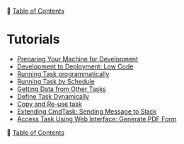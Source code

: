 🔖 [Table of Contents](../README.md)

# Tutorials

- [Preparing Your Machine for Development](preparing-your-machine-for-development.md)
- [Development to Deployment: Low Code](development-to-deployment-low-code.md)
- [Running Task programmatically](running-task-programmatically.md)
- [Running Task by Schedule](running-task-by-schedule.md)
- [Getting Data from Other Tasks](getting-data-from-other-tasks.md)
- [Define Task Dynamically](define-task-dynamically.md)
- [Copy and Re-use task](copy-and-reuse-task.md)
- [Extending CmdTask: Sending Message to Slack](extending-cmd-task.md)
- [Access Task Using Web Interface: Generate PDF Form](accessing-task-using-web-interface.md)

🔖 [Table of Contents](../README.md)
